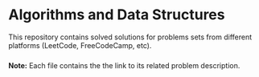 # Algorithms and Data Structures
This repository contains solved solutions for problems sets from different platforms (LeetCode, FreeCodeCamp, etc).
###
**Note:** Each file contains the the link to its related problem description.

